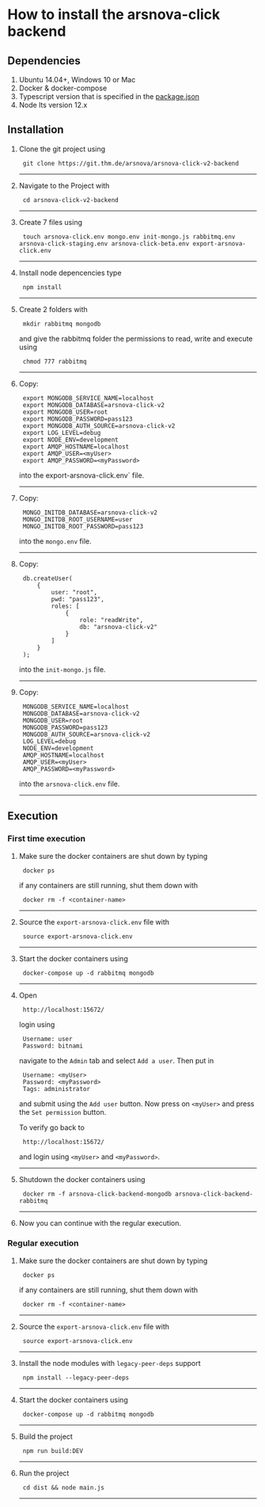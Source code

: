 # How to install the arsnova-click backend

## Dependencies 

1. Ubuntu 14.04+, Windows 10 or Mac
2. Docker & docker-compose
3. Typescript version that is specified in the [package.json](https://git.thm.de/arsnova/arsnova-click-v2-backend/-/blob/staging/package.json)
4. Node lts version 12.x

## Installation 

1. Clone the git project using 

        git clone https://git.thm.de/arsnova/arsnova-click-v2-backend
    - - - 

2. Navigate to the Project with 

        cd arsnova-click-v2-backend
    - - - 

3. Create 7 files using

        touch arsnova-click.env mongo.env init-mongo.js rabbitmq.env arsnova-click-staging.env arsnova-click-beta.env export-arsnova-click.env
    - - - 

4. Install node depencencies type

        npm install 
    - - - 

5. Create 2 folders with

        mkdir rabbitmq mongodb

    and give the rabbitmq folder the permissions to read, write and execute using 

        chmod 777 rabbitmq
    - - -

6. Copy: 

        export MONGODB_SERVICE_NAME=localhost
        export MONGODB_DATABASE=arsnova-click-v2
        export MONGODB_USER=root
        export MONGODB_PASSWORD=pass123
        export MONGODB_AUTH_SOURCE=arsnova-click-v2
        export LOG_LEVEL=debug
        export NODE_ENV=development
        export AMQP_HOSTNAME=localhost
        export AMQP_USER=<myUser>
        export AMQP_PASSWORD=<myPassword>

    into the export-arsnova-click.env` file. 
    - - - 

7. Copy: 

        MONGO_INITDB_DATABASE=arsnova-click-v2
        MONGO_INITDB_ROOT_USERNAME=user
        MONGO_INITDB_ROOT_PASSWORD=pass123

    into the `mongo.env` file. 
    - - - 

8. Copy: 

        db.createUser(
            {
                user: "root",
                pwd: "pass123",
                roles: [
                    {
                        role: "readWrite",
                        db: "arsnova-click-v2"
                    }
                ]
            }
        );

    into the `init-mongo.js` file. 
    - - - 

9. Copy: 

        MONGODB_SERVICE_NAME=localhost
        MONGODB_DATABASE=arsnova-click-v2
        MONGODB_USER=root
        MONGODB_PASSWORD=pass123
        MONGODB_AUTH_SOURCE=arsnova-click-v2
        LOG_LEVEL=debug
        NODE_ENV=development
        AMQP_HOSTNAME=localhost
        AMQP_USER=<myUser>
        AMQP_PASSWORD=<myPassword>
    
    into the `arsnova-click.env` file. 
    - - - 

## Execution

### First time execution 

1. Make sure the docker containers are shut down by typing

        docker ps 

    if any containers are still running, shut them down with 

        docker rm -f <container-name>
    - - - 

2. Source the `export-arsnova-click.env` file with 

        source export-arsnova-click.env
    - - - 

3. Start the docker containers using 

        docker-compose up -d rabbitmq mongodb
    - - - 

4. Open 
        
        http://localhost:15672/

    login using 

        Username: user
        Password: bitnami

    navigate to the `Admin` tab and select `Add a user`. Then put in

        Username: <myUser>
        Password: <myPassword>
        Tags: administrator

    and submit using the `Add user` button. 
    Now press on `<myUser>` and press the `Set permission` button. 

    To verify go back to 

        http://localhost:15672/

    and login using `<myUser>` and `<myPassword>`.
    - - - 

5. Shutdown the docker containers using

        docker rm -f arsnova-click-backend-mongodb arsnova-click-backend-rabbitmq
    - - - 

6. Now you can continue with the regular execution. 

### Regular execution

1. Make sure the docker containers are shut down by typing

        docker ps 

    if any containers are still running, shut them down with 

        docker rm -f <container-name>
    - - - 

2. Source the `export-arsnova-click.env` file with 

        source export-arsnova-click.env
    - - - 

3. Install the node modules with `legacy-peer-deps` support

        npm install --legacy-peer-deps
    - - -

3. Start the docker containers using 

        docker-compose up -d rabbitmq mongodb
    - - - 

4. Build the project 

        npm run build:DEV
    - - - 

5. Run the project 

        cd dist && node main.js
    - - - 
